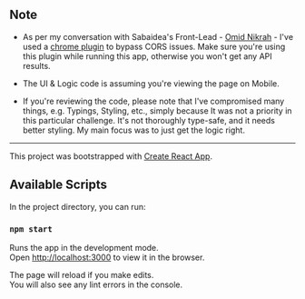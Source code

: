 ## Note

- As per my conversation with Sabaidea's Front-Lead - [Omid Nikrah](https://github.com/omidnikrah) - I've used a [chrome plugin](https://chrome.google.com/webstore/detail/allow-cors-access-control/lhobafahddgcelffkeicbaginigeejlf) to bypass CORS issues. Make sure you're using this plugin while running this app, otherwise you won't get any API results.

- The UI & Logic code is assuming you're viewing the page on Mobile.

- If you're reviewing the code, please note that I've compromised many things, e.g. Typings, Styling, etc., simply because It was not a priority in this particular challenge. It's not thoroughly type-safe, and it needs better styling. My main focus was to just get the logic right.

<hr />

This project was bootstrapped with [Create React App](https://github.com/facebook/create-react-app).

## Available Scripts

In the project directory, you can run:

### `npm start`

Runs the app in the development mode.\
Open [http://localhost:3000](http://localhost:3000) to view it in the browser.

The page will reload if you make edits.\
You will also see any lint errors in the console.
